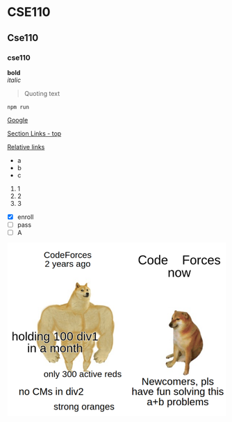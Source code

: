 # CSE110
## Cse110
### cse110

**bold**  
*italic*  
> Quoting text
```
npm run
```
[Google](https://google.com/)  

[Section Links - top](#CSE110)

[Relative links](README.md)  

- a
- b
- c

1. 1
1. 2
1. 3

- [x] enroll
- [ ] pass
- [ ] A

![](https://raw.githubusercontent.com/scripe2022/cse110/newbranch/memes.png)
